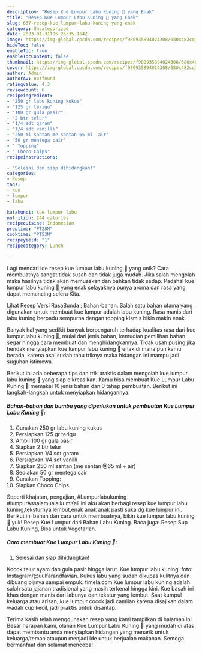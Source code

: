 ```yaml
---
description: "Resep Kue Lumpur Labu Kuning 🎃 yang Enak"
title: "Resep Kue Lumpur Labu Kuning 🎃 yang Enak"
slug: 637-resep-kue-lumpur-labu-kuning-yang-enak
category: Uncategorized
date: 2023-01-31T06:26:35.164Z
image: https://img-global.cpcdn.com/recipes/f980935894024308/680x482cq70/kue-lumpur-labu-kuning-foto-resep-utama.jpg
hideToc: false
enableToc: true
enableTocContent: false
thumbnail: https://img-global.cpcdn.com/recipes/f980935894024308/680x482cq70/kue-lumpur-labu-kuning-foto-resep-utama.jpg
cover: https://img-global.cpcdn.com/recipes/f980935894024308/680x482cq70/kue-lumpur-labu-kuning-foto-resep-utama.jpg
author: Admin
authorAv: notfound
ratingvalue: 4.3
reviewcount: 6
recipeingredient:
- "250 gr labu kuning kukus"
- "125 gr terigu"
- "100 gr gula pasir"
- "2 btr telur"
- "1/4 sdt garam"
- "1/4 sdt vanilli"
- "250 ml santan me santan 65 ml  air"
- "50 gr mentega cair"
- " Topping"
- " Choco Chips"
recipeinstructions:

- "Selesai dan siap dihidangkan!"
categories:
- Resep
tags:
- kue
- lumpur
- labu

katakunci: kue lumpur labu 
nutrition: 244 calories
recipecuisine: Indonesian
preptime: "PT28M"
cooktime: "PT53M"
recipeyield: "1"
recipecategory: Lunch

---
```





Lagi mencari ide resep kue lumpur labu kuning 🎃 yang unik? Cara membuatnya sangat tidak susah dan tidak juga mudah. Jika salah mengolah maka hasilnya tidak akan memuaskan dan bahkan tidak sedap. Padahal kue lumpur labu kuning 🎃 yang enak selayaknya punya aroma dan rasa yang dapat memancing selera Kita.





Lihat Resep Versi RasaBunda ; Bahan-bahan. Salah satu bahan utama yang digunakan untuk membuat kue lumpur adalah labu kuning. Rasa manis dari labu kuning berpadu sempurna dengan topping kismis bikin makin enak.

Banyak hal yang sedikit banyak berpengaruh terhadap kualitas rasa dari kue lumpur labu kuning 🎃, mulai dari jenis bahan, kemudian pemilihan bahan segar hingga cara membuat dan menghidangkannya. Tidak usah pusing jika hendak menyiapkan kue lumpur labu kuning 🎃 enak di mana pun kamu berada, karena asal sudah tahu triknya maka hidangan ini mampu jadi suguhan istimewa.






Berikut ini ada beberapa tips dan trik praktis dalam mengolah kue lumpur labu kuning 🎃 yang siap dikreasikan. Kamu bisa membuat Kue Lumpur Labu Kuning 🎃 memakai 10 jenis bahan dan 0 tahap pembuatan. Berikut ini langkah-langkah untuk menyiapkan hidangannya.

<!--inarticleads1-->

##### Bahan-bahan dan bumbu yang diperlukan untuk pembuatan Kue Lumpur Labu Kuning 🎃:

1. Gunakan 250 gr labu kuning kukus
1. Persiapkan 125 gr terigu
1. Ambil 100 gr gula pasir
1. Siapkan 2 btr telur
1. Persiapkan 1/4 sdt garam
1. Persiapkan 1/4 sdt vanilli
1. Siapkan 250 ml santan (me santan @65 ml + air)
1. Sediakan 50 gr mentega cair
1. Gunakan  Topping:
1. Siapkan  Choco Chips


Seperti khajatan, pengajian, #Lumpurlabukuning #lumpurAssalamualaikumKali ini aku akan berbagi resep kue lumpur labu kuning,teksturnya lembut,enak anak anak pasti suka dg kue lumpur ini. Berikut ini bahan dan cara untuk membuatnya, bikin kue lumpur labu kuning 🎃 yuk! Resep Kue Lumpur dari Bahan Labu Kuning. Baca juga: Resep Sup Labu Kuning, Bisa untuk Vegetarian. 

<!--inarticleads2-->

##### Cara membuat Kue Lumpur Labu Kuning 🎃:


1. Selesai dan siap dihidangkan!

Kocok telur ayam dan gula pasir hingga larut. Kue lumpur labu kuning. foto: Instagram/@uulfarandfavian. Kukus labu yang sudah dikupas kulitnya dan dibuang bijinya sampai empuk. fimela.com Kue lumpur labu kuning adalah salah satu jajanan tradisional yang masih terkenal hingga kini. Kue basah ini khas dengan manis dari labunya dan tekstur yang lembut. Saat kumpul keluarga atau arisan, kue lumpur cocok jadi camilan karena disajikan dalam wadah cup kecil, jadi praktis untuk disantap. 

Terima kasih telah menggunakan resep yang kami tampilkan di halaman ini. Besar harapan kami, olahan Kue Lumpur Labu Kuning 🎃 yang mudah di atas dapat membantu anda menyiapkan hidangan yang menarik untuk keluarga/teman ataupun menjadi ide untuk berjualan makanan. Semoga bermanfaat dan selamat mencoba!
